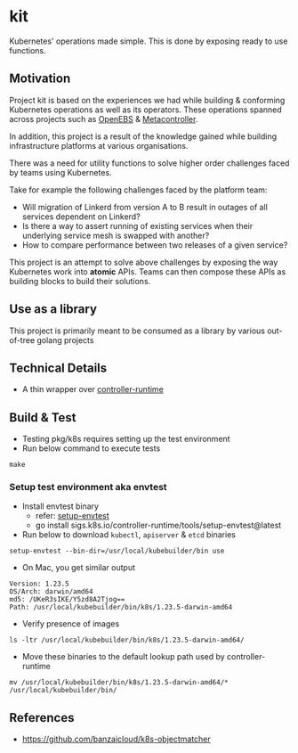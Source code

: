# kit
Kubernetes' operations made simple. This is done by exposing ready to use functions.

## Motivation
Project kit is based on the experiences we had while building & conforming Kubernetes
operations as well as its operators. These operations spanned across projects such as
[OpenEBS](https://github.com/openebs) & [Metacontroller](https://github.com/metacontroller/metacontroller).

In addition, this project is a result of the knowledge gained while building
infrastructure platforms at various organisations.

There was a need for utility functions to solve higher order challenges faced by
teams using Kubernetes.

Take for example the following challenges faced by the platform team:
- Will migration of Linkerd from version A to B result in outages of all services dependent on Linkerd?
- Is there a way to assert running of existing services when their underlying service mesh is swapped with another?
- How to compare performance between two releases of a given service?

This project is an attempt to solve above challenges by exposing the way Kubernetes
work into **atomic** APIs. Teams can then compose these APIs as building blocks
to build their solutions.

## Use as a library
This project is primarily meant to be consumed as a library by various out-of-tree golang projects

## Technical Details
- A thin wrapper over [controller-runtime](https://github.com/kubernetes-sigs/controller-runtime)

## Build & Test
- Testing pkg/k8s requires setting up the test environment
- Run below command to execute tests
```shell
make
```

### Setup test environment aka envtest
- Install envtest binary
  - refer: [setup-envtest](https://github.com/kubernetes-sigs/controller-runtime/tree/v0.12.0/tools/setup-envtest)
  - go install sigs.k8s.io/controller-runtime/tools/setup-envtest@latest
- Run below to download `kubectl`, `apiserver` & `etcd` binaries
```shell
setup-envtest --bin-dir=/usr/local/kubebuilder/bin use
```
- On Mac, you get similar output
```shell
Version: 1.23.5
OS/Arch: darwin/amd64
md5: /UKeR3sIKE/Y5zd8A2Tjog==
Path: /usr/local/kubebuilder/bin/k8s/1.23.5-darwin-amd64
```
- Verify presence of images
```shell
ls -ltr /usr/local/kubebuilder/bin/k8s/1.23.5-darwin-amd64/
```
- Move these binaries to the default lookup path used by controller-runtime
```shell
mv /usr/local/kubebuilder/bin/k8s/1.23.5-darwin-amd64/* /usr/local/kubebuilder/bin/
```

## References
- https://github.com/banzaicloud/k8s-objectmatcher
